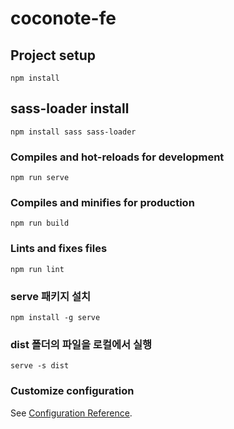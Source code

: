# coconote-fe

## Project setup
```
npm install
```
## sass-loader install
```
npm install sass sass-loader
```
### Compiles and hot-reloads for development
```
npm run serve
```

### Compiles and minifies for production
```
npm run build
```

### Lints and fixes files
```
npm run lint
```
### serve 패키지 설치
```
npm install -g serve
```
### dist 폴더의 파일을 로컬에서 실행
```
serve -s dist
```

### Customize configuration
See [Configuration Reference](https://cli.vuejs.org/config/).
